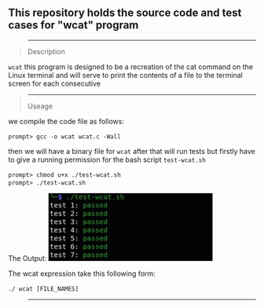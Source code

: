 
## This repository holds the source code and  test cases for "wcat" program

>____________________________________________________________________________________
 
> Description


 `wcat`  this program is designed to be a recreation of the cat command on the Linux terminal and will serve to print the contents of a file to the terminal screen for each consecutive
 

>____________________________________________________________________________________
 >Useage


 we compile the code file as follows:
```
prompt> gcc -o wcat wcat.c -Wall 
```
then we will have a binary file for  `wcat`
after that will run tests but  firstly have to give a running permission for the bash script `test-wcat.sh`
```
prompt> chmod u+x ./test-wcat.sh
prompt> ./test-wcat.sh
```
The Output:
![GitHub Light](https://github.com/Ola-Mohamed/Ostep_Projects/blob/main/Wcat/Screenshot%202022-01-05%20143954.png)

The wcat expression take this following form:
```
./ wcat [FILE_NAMES]
```

>____________________________________________________________________________________
